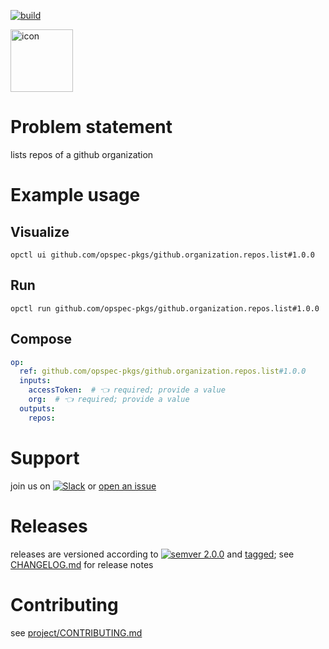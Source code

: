 [![build](https://github.com/opspec-pkgs/github.organization.repos.list/actions/workflows/build.yml/badge.svg)](https://github.com/opspec-pkgs/github.organization.repos.list/actions/workflows/build.yml)


<img src="icon.svg" alt="icon" height="100px">

# Problem statement

lists repos of a github organization

# Example usage

## Visualize

```shell
opctl ui github.com/opspec-pkgs/github.organization.repos.list#1.0.0
```

## Run

```
opctl run github.com/opspec-pkgs/github.organization.repos.list#1.0.0
```

## Compose

```yaml
op:
  ref: github.com/opspec-pkgs/github.organization.repos.list#1.0.0
  inputs:
    accessToken:  # 👈 required; provide a value
    org:  # 👈 required; provide a value
  outputs:
    repos:
```

# Support

join us on
[![Slack](https://img.shields.io/badge/slack-opctl-E01563.svg)](https://join.slack.com/t/opctl/shared_invite/zt-51zodvjn-Ul_UXfkhqYLWZPQTvNPp5w)
or
[open an issue](https://github.com/opspec-pkgs/github.organization.repos.list/issues)

# Releases

releases are versioned according to
[![semver 2.0.0](https://img.shields.io/badge/semver-2.0.0-brightgreen.svg)](http://semver.org/spec/v2.0.0.html)
and [tagged](https://git-scm.com/book/en/v2/Git-Basics-Tagging); see
[CHANGELOG.md](CHANGELOG.md) for release notes

# Contributing

see
[project/CONTRIBUTING.md](https://github.com/opspec-pkgs/project/blob/main/CONTRIBUTING.md)
